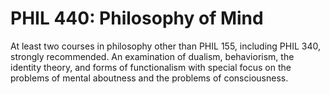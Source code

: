 # PHIL 440: Philosophy of Mind

At least two courses in philosophy other than PHIL 155, including PHIL 340, strongly recommended. An examination of dualism, behaviorism, the identity theory, and forms of functionalism with special focus on the problems of mental aboutness and the problems of consciousness.